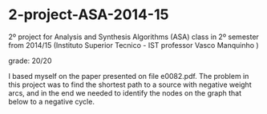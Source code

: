 # 2-project-ASA-2014-15
2º project for Analysis and Synthesis Algorithms (ASA) class in 2º semester from 2014/15 (Instituto Superior Tecnico - IST professor Vasco Manquinho )

grade: 20/20

I based myself on the paper presented on file e0082.pdf.
The problem in this project was to find the shortest path to a source with negative weight arcs, and in the end we needed to identify the nodes on the graph that below to a negative cycle. 
